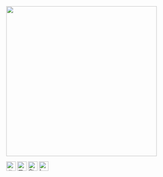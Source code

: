 <img align="center" width="400" src="https://github-readme-stats.vercel.app/api?username=360736293&theme=transparent&include_all_commits=true&show_icons=true&hide_border=true" />

<p> 
  <a href="https://space.bilibili.com/2503390"><img src="https://img.shields.io/badge/%E5%93%94%E5%93%A9%E5%93%94%E5%93%A9-0079FF?style=plastic&logo=bilibili&logoColor=white" height="25px" alt="哔哩哔哩"></a>
  <a href="https://www.52pojie.cn/home.php?mod=space&uid=1718804&do=thread&view=me&from=space"><img src="https://img.shields.io/badge/吾爱破解-0079FF.svg?style=plastic&logo=zhihu&logoColor=white" height="25px" alt="吾爱破解"></a>
  <a href="https://stackoverflow.com/users/15413886/guardian"><img src="https://img.shields.io/badge/StackOverflow-0079FF.svg?style=plastic&logo=zhihu&logoColor=white" height="25px" alt="StackOverflow"></a>
  <a href="https://leetcode.cn/u/guardian-6/"><img src="https://img.shields.io/badge/LeetCode-0079FF.svg?style=plastic&logo=zhihu&logoColor=white" height="25px" alt="LeetCode"></a>
</p> 
